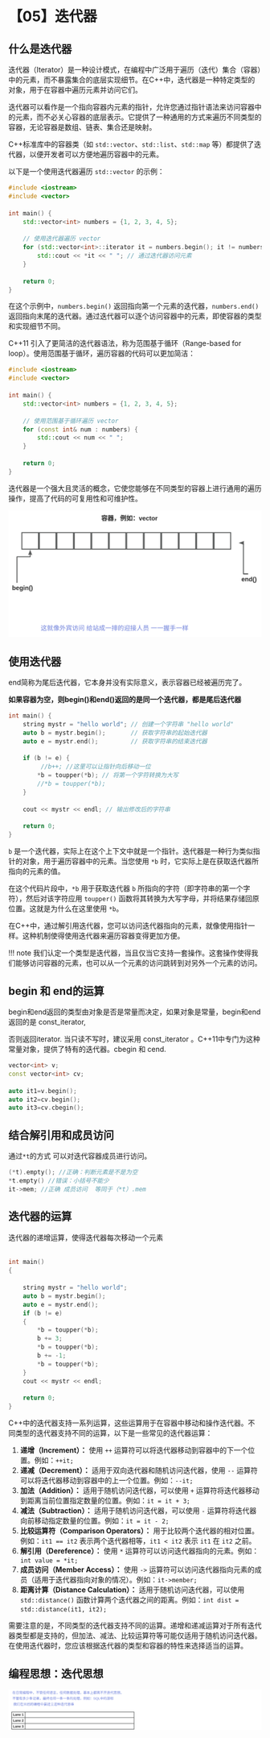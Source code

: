 # 【05】迭代器
## 什么是迭代器

迭代器（Iterator）是一种设计模式，在编程中广泛用于遍历（迭代）集合（容器）中的元素，而不暴露集合的底层实现细节。在C++中，迭代器是一种特定类型的对象，用于在容器中遍历元素并访问它们。

  

迭代器可以看作是一个指向容器内元素的指针，允许您通过指针语法来访问容器中的元素，而不必关心容器的底层表示。它提供了一种通用的方式来遍历不同类型的容器，无论容器是数组、链表、集合还是映射。

  

C++标准库中的容器类（如 `std::vector`、`std::list`、`std::map` 等）都提供了迭代器，以便开发者可以方便地遍历容器中的元素。

  

以下是一个使用迭代器遍历 `std::vector` 的示例：

  

```C++
#include <iostream>
#include <vector>

int main() {
    std::vector<int> numbers = {1, 2, 3, 4, 5};

    // 使用迭代器遍历 vector
    for (std::vector<int>::iterator it = numbers.begin(); it != numbers.end(); ++it) {
        std::cout << *it << " "; // 通过迭代器访问元素
    }

    return 0;
}
```

  

在这个示例中，`numbers.begin()` 返回指向第一个元素的迭代器，`numbers.end()` 返回指向末尾的迭代器。通过迭代器可以逐个访问容器中的元素，即使容器的类型和实现细节不同。

  

C++11 引入了更简洁的迭代器语法，称为范围基于循环（Range-based for loop）。使用范围基于循环，遍历容器的代码可以更加简洁：

  

```C++
#include <iostream>
#include <vector>

int main() {
    std::vector<int> numbers = {1, 2, 3, 4, 5};

    // 使用范围基于循环遍历 vector
    for (const int& num : numbers) {
        std::cout << num << " ";
    }

    return 0;
}
```

  

迭代器是一个强大且灵活的概念，它使您能够在不同类型的容器上进行通用的遍历操作，提高了代码的可复用性和可维护性。

![](assets/vector迭代器.jpg)
## 使用迭代器

end简称为尾后迭代器，它本身并没有实际意义，表示容器已经被遍历完了。

**如果容器为空，则begin()和end()返回的是同一个迭代器，都是尾后迭代器**

```cpp
int main() {
    string mystr = "hello world"; // 创建一个字符串 "hello world"
    auto b = mystr.begin();       // 获取字符串的起始迭代器
    auto e = mystr.end();         // 获取字符串的结束迭代器

    if (b != e) {
         //b++; //这里可以让指针向后移动一位
        *b = toupper(*b); // 将第一个字符转换为大写
        //*b = toupper(*b);
    }

    cout << mystr << endl; // 输出修改后的字符串

    return 0;
}
```
`b` 是一个迭代器，实际上在这个上下文中就是一个指针。迭代器是一种行为类似指针的对象，用于遍历容器中的元素。当您使用 `*b` 时，它实际上是在获取迭代器所指向的元素的值。

在这个代码片段中，`*b` 用于获取迭代器 `b` 所指向的字符（即字符串的第一个字符），然后对该字符应用 `toupper()` 函数将其转换为大写字母，并将结果存储回原位置。这就是为什么在这里使用 `*b`。

在C++中，通过解引用迭代器，您可以访问迭代器指向的元素，就像使用指针一样。这种机制使得使用迭代器来遍历容器变得更加方便。

!!! note
	我们认定一个类型是迭代器，当且仅当它支持一套操作。这套操作使得我们能够访问容器的元素，也可以从一个元素的访问跳转到对另外一个元素的访问。

## begin 和 end的运算

begin和end返回的类型由对象是否是常量而决定，如果对象是常量，begin和end返回的是 const_iterator,

否则返回iterator. 当只读不写时，建议采用 const_iterator 。C++11中专门为这种常量对象，提供了特有的迭代器。cbegin 和 cend.

```C++
vector<int> v;
const vector<int> cv;

auto it1=v.begin();
auto it2=cv.begin();
auto it3=cv.cbegin();
```

  

## 结合解引用和成员访问

通过`*t`的方式 可以对迭代容器成员进行访问。

```C++
(*t).empty(); //正确：判断元素是不是为空
*t.empty() //错误：小括号不能少
it->mem; //正确 成员访问  等同于（*t）.mem 
```

## 迭代器的运算

迭代器的递增运算，使得迭代器每次移动一个元素

```C++

int main()
{

	string mystr = "hello world";
	auto b = mystr.begin();
	auto e = mystr.end();
	if (b != e)
	{
		*b = toupper(*b);
		b += 3;
		*b = toupper(*b);
		b += -1;
		*b = toupper(*b);
	}
	cout << mystr << endl;

	return 0;
}
```

C++中的迭代器支持一系列运算，这些运算用于在容器中移动和操作迭代器。不同类型的迭代器支持不同的运算，以下是一些常见的迭代器运算：

  

1. **递增（Increment）：** 使用 `++` 运算符可以将迭代器移动到容器中的下一个位置。例如：`++it;`
2. **递减（Decrement）：** 适用于双向迭代器和随机访问迭代器，使用 `--` 运算符可以将迭代器移动到容器中的上一个位置。例如：`--it;`
3. **加法（Addition）：** 适用于随机访问迭代器，可以使用 `+` 运算符将迭代器移动到距离当前位置指定数量的位置。例如：`it = it + 3;`
4. **减法（Subtraction）：** 适用于随机访问迭代器，可以使用 `-` 运算符将迭代器向前移动指定数量的位置。例如：`it = it - 2;`
5. **比较运算符（Comparison Operators）：** 用于比较两个迭代器的相对位置。例如：`it1 == it2` 表示两个迭代器相等，`it1 < it2` 表示 `it1` 在 `it2` 之前。
6. **解引用（Dereference）：** 使用 `*` 运算符可以访问迭代器指向的元素。例如：`int value = *it;`
7. **成员访问（Member Access）：** 使用 `->` 运算符可以访问迭代器指向元素的成员（适用于迭代器指向对象的情况）。例如：`it->member;`
8. **距离计算（Distance Calculation）：** 适用于随机访问迭代器，可以使用 `std::distance()` 函数计算两个迭代器之间的距离。例如：`int dist = std::distance(it1, it2);`

  

需要注意的是，不同类型的迭代器支持不同的运算。递增和递减运算对于所有迭代器类型都是支持的，但加法、减法、比较运算符等可能仅适用于随机访问迭代器。在使用迭代器时，您应该根据迭代器的类型和容器的特性来选择适当的运算。

## 编程思想：迭代思想

![](assets/编程思想.jpg)